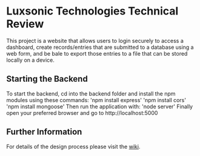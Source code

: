 # Luxsonic Technologies Technical Review

This project is a website that allows users to login securely to access a dashboard, create records/entries that are submitted to a database using a web form, and be bale to export those entries to a file that can be stored locally on a device.

## Starting the Backend

To start the backend, cd into the backend folder and install the npm modules using these commands:
'npm install express'
'npm install cors'
'npm install mongoose'
Then run the application with:
'node server'
Finally open your preferred browser and go to http://localhost:5000

## Further Information
For details of the design process please visit the [wiki](https://github.com/MitchellYellowlees/luxsonic-technologies-technical-review/wiki).
